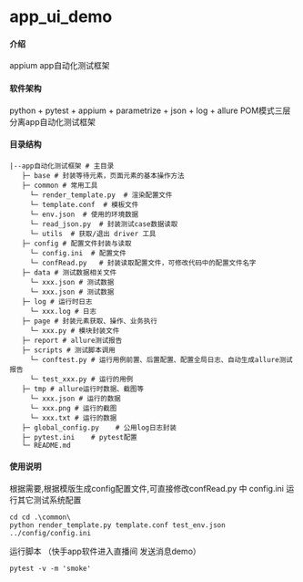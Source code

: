 # app_ui_demo

#### 介绍

appium app自动化测试框架

#### 软件架构

python + pytest + appium + parametrize + json + log + allure POM模式三层分离app自动化测试框架

#### 目录结构

    |--app自动化测试框架 # 主目录
       ├─ base # 封装等待元素，页面元素的基本操作方法
       ├─ common # 常用工具
         └─ render_template.py  # 渲染配置文件
         └─ template.conf  # 模板文件
         └─ env.json  # 使用的环境数据
         └─ read_json.py  # 封装测试case数据读取
         └─ utils  # 获取/退出 driver 工具
       ├─ config # 配置文件封装与读取
         └─ config.ini  # 配置文件
         └─ confRead.py   # 封装读取配置文件，可修改代码中的配置文件名字
       ├─ data # 测试数据相关文件
         └─ xxx.json # 测试数据
         └─ xxx.json # 测试数据
       ├─ log # 运行时日志
         └─ xxx.log # 日志
       ├─ page # 封装元素获取、操作、业务执行
         └─ xxx.py # 模块封装文件
       ├─ report # allure测试报告	
       ├─ scripts # 测试脚本调用
         └─ conftest.py # 运行用例前置、后置配置、配置全局日志、自动生成allure测试报告
         └─ test_xxx.py # 运行的用例
       ├─ tmp # allure运行时数据、截图等
         └─ xxx.json # 运行的数据
         └─ xxx.png # 运行的截图
         └─ xxx.txt # 运行的数据
       ├─ global_config.py	  # 公用log日志封装
       ├─ pytest.ini  	# pytest配置	  
       └─ README.md

#### 使用说明

根据需要,根据模版生成config配置文件,可直接修改confRead.py 中 config.ini 运行其它测试系统配置

```
cd cd .\common\
python render_template.py template.conf test_env.json ../config/config.ini
```

运行脚本 （快手app软件进入直播间 发送消息demo）

```
pytest -v -m 'smoke'
```
